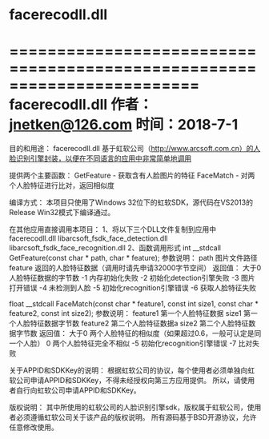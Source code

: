 # facerecodll.dll
========================================================================
facerecodll.dll
作者：jnetken@126.com
时间：2018-7-1
========================================================================

目的和用途：
facerecodll.dll 基于虹软公司（http://www.arcsoft.com.cn）的人脸识别引擎封装，以便在不同语言的应用中非常简单地调用

提供两个主要函数：
GetFeature - 获取含有人脸图片的特征
FaceMatch - 对两个人脸特征进行比对，返回相似度

编译方式：
本项目只使用了Windows 32位下的虹软SDK，源代码在VS2013的Release Win32模式下编译通过。

在其他应用直接调用本项目：
1、将以下三个DLL文件复制到应用中
facerecodll.dll
libarcsoft_fsdk_face_detection.dll
libarcsoft_fsdk_face_recognition.dll
2、函数调用形式
int __stdcall GetFeature(const char * path, char * feature);
参数说明：
path	图片文件路径
feature	返回的人脸特征数据（调用时请先申请32000字节空间）
返回值：
大于0	人脸特征数据的字节数
-1	内存初始化失败
-2	初始化detection引擎失败
-3	图片打开错误
-4	未检测到人脸
-5	初始化recognition引擎错误
-6	获取人脸特征失败
	
float __stdcall FaceMatch(const char * feature1, const int size1, const char * feature2, const int size2);
参数说明：
feature1	第一个人脸特征数据
size1	第一个人脸特征数据字节数
feature2	第二个人脸特征数据a
size2	第二个人脸特征数据字节数
返回值：
大于0	两个人脸特征的相似度（如果超过0.6，一般可认定是同一个人脸）
0	两个人脸特征完全不相似
-5	初始化recognition引擎错误
-7	比对失败

关于APPID和SDKKey的说明：
根据虹软公司的协议，每个使用者必须单独向虹软公司申请APPID和SDKKey，不得未经授权向第三方应用提供。
所以，请使用者自行向虹软公司申请APPID和SDKKey。

版权说明：
其中所使用的虹软公司的人脸识别引擎sdk，版权属于虹软公司，使用者必须遵循虹软公司关于该产品的版权说明。
所有源码基于BSD开源协议，允许任意修改使用。


